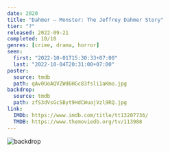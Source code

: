 ```yaml
---
date: 2020
title: "Dahmer – Monster: The Jeffrey Dahmer Story"
tier: "?"
released: 2022-09-21
completed: 10/10
genres: [crime, drama, horror]
seen:
  first: "2022-10-01T15:30:33+07:00"
  last: "2022-10-04T20:31:00+07:00"
poster:
  source: tmdb
  path: qAv0UoAQVZWd6HGc83fsli1aKmo.jpg
backdrop:
  source: tmdb
  path: zfS3dVsGcSByt9HdCWuajVzl9RQ.jpg
link:
  IMDb: https://www.imdb.com/title/tt13207736/
  TMDB: https://www.themoviedb.org/tv/113988
---
```


![backdrop](https://image.tmdb.org/t/p/w1280/y3Y5INbgpttPTbgihgIa5mdUJqH.jpg)
